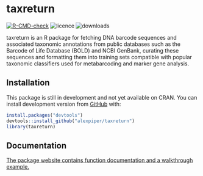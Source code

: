 
<!-- README.md is generated from README.Rmd. Please edit that file -->

# taxreturn

<!-- badges: start -->

[![R-CMD-check](https://github.com/alexpiper/taxreturn/workflows/R-CMD-check/badge.svg)](https://github.com/alexpiper/taxreturn/actions)
![licence](https://img.shields.io/github/license/alexpiper/taxreturn)
![downloads](https://img.shields.io/github/downloads/alexpiper/taxreturn/total)
<!-- badges: end -->

taxreturn is an R package for fetching DNA barcode sequences and
associated taxonomic annotations from public databases such as the
Barcode of Life Database (BOLD) and NCBI GenBank, curating these
sequences and formatting them into training sets compatible with popular
taxonomic classifiers used for metabarcoding and marker gene analysis.

## Installation

This package is still in development and not yet available on CRAN. You
can install development version from [GitHub](https://github.com/) with:

``` r
install.packages("devtools")
devtools::install_github("alexpiper/taxreturn")
library(taxreturn)
```

## Documentation

[The package website contains function documentation and a walkthrough
example.](https://alexpiper.github.io/taxreturn/articles/taxreturn.html)
